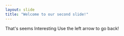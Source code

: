 ```yaml
---
layout: slide
title: "Welcome to our second slide!"
---
```

That's seems Interesting
Use the left arrow to go back!
